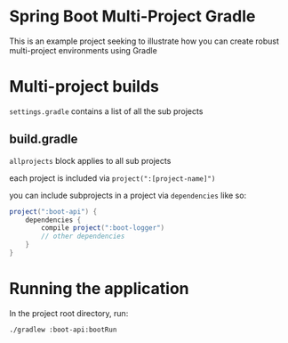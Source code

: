 # Spring Boot Multi-Project Gradle

This is an example project seeking to illustrate how you can create
robust multi-project environments using Gradle

# Multi-project builds

`settings.gradle` contains a list of all the sub projects

## build.gradle

`allprojects` block applies to all sub projects

each project is included via `project(":[project-name]")`

you can include subprojects in a project via `dependencies` like so:

```groovy
project(":boot-api") {
    dependencies {
        compile project(":boot-logger")
        // other dependencies
    }
}
```

# Running the application

In the project root directory, run:

```bash
./gradlew :boot-api:bootRun
```